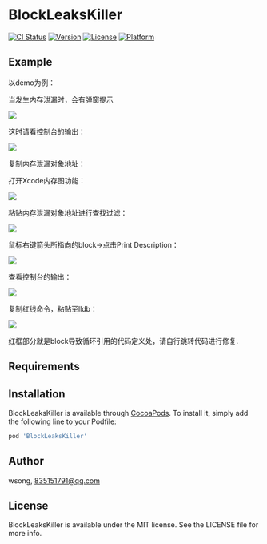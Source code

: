 # BlockLeaksKiller

[![CI Status](https://img.shields.io/travis/wsong/BlockLeaksKiller.svg?style=flat)](https://travis-ci.org/wsong/BlockLeaksKiller)
[![Version](https://img.shields.io/cocoapods/v/BlockLeaksKiller.svg?style=flat)](https://cocoapods.org/pods/BlockLeaksKiller)
[![License](https://img.shields.io/cocoapods/l/BlockLeaksKiller.svg?style=flat)](https://cocoapods.org/pods/BlockLeaksKiller)
[![Platform](https://img.shields.io/cocoapods/p/BlockLeaksKiller.svg?style=flat)](https://cocoapods.org/pods/BlockLeaksKiller)

## Example

以demo为例：

当发生内存泄漏时，会有弹窗提示

![](https://tva1.sinaimg.cn/large/006tNbRwly1g9keyfk49cj3090056gtn.jpg)

这时请看控制台的输出：

![](https://ws1.sinaimg.cn/large/006tNc79gy1fvp3huyhznj30oq03ot9j.jpg)

复制内存泄漏对象地址：

打开Xcode内存图功能：

![](https://ws1.sinaimg.cn/large/006tNc79gy1fvp3jqr2utj309o0140ss.jpg)

粘贴内存泄漏对象地址进行查找过滤：

![](https://ws1.sinaimg.cn/large/006tNc79gy1fvp3l1iqi4j307i066weu.jpg)

鼠标右键箭头所指向的block->点击Print Description：

![](https://ws2.sinaimg.cn/large/006tNc79gy1fvp3mn7m38j30fh0atmxw.jpg)

查看控制台的输出：

![](https://ws1.sinaimg.cn/large/006tNc79gy1fvp3ohoyf8j30mc01djrn.jpg)

复制红线命令，粘贴至lldb：

![](https://ws4.sinaimg.cn/large/006tNc79gy1fvp3pw65j6j30ov01s74o.jpg)

红框部分就是block导致循环引用的代码定义处，请自行跳转代码进行修复.

## Requirements

## Installation

BlockLeaksKiller is available through [CocoaPods](https://cocoapods.org). To install
it, simply add the following line to your Podfile:

```ruby
pod 'BlockLeaksKiller'
```

## Author

wsong, 835151791@qq.com

## License

BlockLeaksKiller is available under the MIT license. See the LICENSE file for more info.
